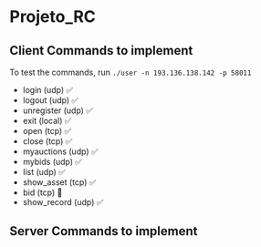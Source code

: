 # Projeto_RC

## Client Commands to implement

To test the commands, run `./user -n 193.136.138.142 -p 58011`

-   login (udp) ✅
-   logout (udp) ✅
-   unregister (udp) ✅
-   exit (local) ✅
-   open (tcp) ✅
-   close (tcp) ✅
-   myauctions (udp) ✅
-   mybids (udp) ✅
-   list (udp) ✅
-   show_asset (tcp) ✅
-   bid (tcp) 🔴
-   show_record (udp) ✅

## Server Commands to implement
